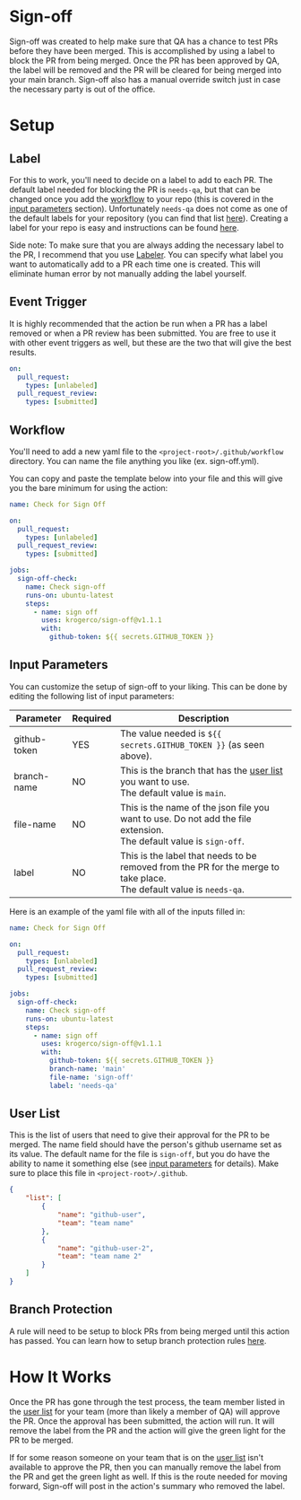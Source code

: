 # Sign-off

Sign-off was created to help make sure that QA has a chance to test PRs before they have been merged. This is accomplished by using a label to block the PR from being merged. Once the PR has been approved by QA, the label will be removed and the PR will be cleared for being merged into your main branch. Sign-off also has a manual override switch just in case the necessary party is out of the office.

# Setup

## Label
For this to work, you'll need to decide on a label to add to each PR. The default label needed for blocking the PR is `needs-qa`, but that can be changed once you add the [workflow](#workflow) to your repo (this is covered in the [input parameters](#input-parameters) section). Unfortunately `needs-qa` does not come as one of the default labels for your repository (you can find that list [here](https://docs.github.com/en/issues/using-labels-and-milestones-to-track-work/managing-labels#about-default-labels)). Creating a label for your repo is easy and instructions can be found [here](https://docs.github.com/en/issues/using-labels-and-milestones-to-track-work/managing-labels#creating-a-label). 

Side note: To make sure that you are always adding the necessary label to the PR, I recommend that you use [Labeler](https://github.com/actions/labeler). You can specify what label you want to automatically add to a PR each time one is created. This will eliminate human error by not manually adding the label yourself.

## Event Trigger
It is highly recommended that the action be run when a PR has a label removed or when a PR review has been submitted. You are free to use it with other event triggers as well, but these are the two that will give the best results.

```yaml
on:     
  pull_request:
    types: [unlabeled]
  pull_request_review:
    types: [submitted]
```

## <a id="workflow"></a>Workflow
You'll need to add a new yaml file to the `<project-root>/.github/workflow` directory. You can name the file anything you like (ex. sign-off.yml). 

You can copy and paste the template below into your file and this will give
you the bare minimum for using the action: 

```yaml
name: Check for Sign Off

on:     
  pull_request:
    types: [unlabeled]
  pull_request_review:
    types: [submitted]

jobs:
  sign-off-check:
    name: Check sign-off
    runs-on: ubuntu-latest
    steps:
      - name: sign off
        uses: krogerco/sign-off@v1.1.1
        with:
          github-token: ${{ secrets.GITHUB_TOKEN }}
```

## <a id="input-parameters"></a>Input Parameters ###
You can customize the setup of sign-off to your liking. This can be done by editing the following list of input parameters:

| Parameter   | Required    | Description |
| ----------- | ----------- | ----------- |
| github-token| YES         | The value needed is `${{ secrets.GITHUB_TOKEN }}` (as seen above).
| branch-name | NO          | This is the branch that has the [user list](#user-list) you want to use. <br>The default value is `main`.
| file-name   | NO          | This is the name of the json file you want to use. Do not add the file extension. <br>The default value is `sign-off`.
| label       | NO          | This is the label that needs to be removed from the PR for the merge to take place. <br> The default value is `needs-qa`.

Here is an example of the yaml file with all of the inputs filled in:  
```yaml
name: Check for Sign Off

on:     
  pull_request:
    types: [unlabeled]
  pull_request_review:
    types: [submitted]

jobs:
  sign-off-check:
    name: Check sign-off
    runs-on: ubuntu-latest
    steps:
      - name: sign off
        uses: krogerco/sign-off@v1.1.1
        with:
          github-token: ${{ secrets.GITHUB_TOKEN }}
          branch-name: 'main'
          file-name: 'sign-off'
          label: 'needs-qa'
```

## <a id="user-list"></a>User List ##
This is the list of users that need to give their approval for the PR to be merged. The name field should have the person's github username set as its value. The default name for the file is `sign-off`, but you do have the ability to name it something else (see [input parameters](#input-parameters) for details). Make sure to place this file in `<project-root>/.github`.
```json
{
    "list": [
        {
            "name": "github-user",
            "team": "team name"
        },
        {
            "name": "github-user-2",
            "team": "team name 2"
        }
    ]
}
```

## Branch Protection
A rule will need to be setup to block PRs from being merged until this action has passed.
You can learn how to setup branch protection rules [here](https://docs.github.com/en/repositories/configuring-branches-and-merges-in-your-repository/defining-the-mergeability-of-pull-requests/managing-a-branch-protection-rule).

# How It Works
Once the PR has gone through the test process, the team member listed in the [user list](#user-list) for your team (more than likely a member of QA) will approve the PR. Once the approval has been submitted, the action will run. It will remove the label from the PR and the action will give the green light for the PR to be merged.

If for some reason someone on your team that is on the [user list](#user-list) isn't available to approve the PR, then you can manually remove the label from the PR and get the green light as well. If this is the route needed for moving forward, Sign-off will post in the action's summary who removed the label.
